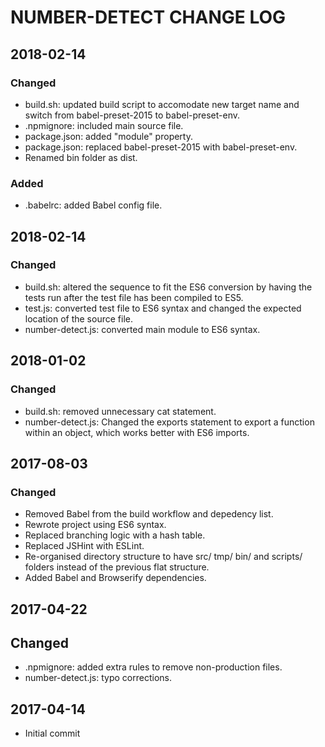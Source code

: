 # NUMBER-DETECT CHANGE LOG #

## 2018-02-14

### Changed
- build.sh: updated build script to accomodate new target name and switch from babel-preset-2015 to babel-preset-env.
- .npmignore: included main source file.
- package.json: added "module" property.
- package.json: replaced babel-preset-2015 with babel-preset-env.
- Renamed bin folder as dist.

### Added
- .babelrc: added Babel config file.

## 2018-02-14

### Changed
- build.sh: altered the sequence to fit the ES6 conversion by having the tests run after the test file has been compiled to ES5.
- test.js: converted test file to ES6 syntax and changed the expected location of the source file.
- number-detect.js: converted main module to ES6 syntax.

## 2018-01-02

### Changed
- build.sh: removed unnecessary cat statement.
- number-detect.js: Changed the exports statement to export a function within an object, which works better with ES6 imports.

## 2017-08-03

### Changed
- Removed Babel from the build workflow and depedency list.
- Rewrote project using ES6 syntax.
- Replaced branching logic with a hash table.
- Replaced JSHint with ESLint.
- Re-organised directory structure to have src/ tmp/ bin/ and scripts/ folders instead of the previous flat structure.
- Added Babel and Browserify dependencies.

## 2017-04-22

## Changed
- .npmignore: added extra rules to remove non-production files.
- number-detect.js: typo corrections.

## 2017-04-14
- Initial commit
